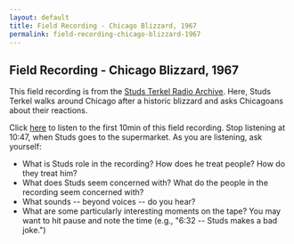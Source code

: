 ```yaml
---
layout: default
title: Field Recording - Chicago Blizzard, 1967
permalink: field-recording-chicago-blizzard-1967
---
```

<!-- Add an essay or interpretive material below this line,
using HTML or markdown.  Do not modify this file above this line -->
## Field Recording - Chicago Blizzard, 1967
This field recording is from the [Studs Terkel Radio Archive](https://studsterkel.wfmt.com/). Here, Studs Terkel walks around Chicago after a historic blizzard and asks Chicagoans about their reactions.

Click [here](https://studsterkel.wfmt.com/programs/chicago-blizzard-field-recordings-january-1967-snow-part-2) to listen to the first 10min of this field recording. Stop listening at 10:47, when Studs goes to the supermarket. As you are listening, ask yourself:
- What is Studs role in the recording? How does he treat people? How do they treat him?
- What does Studs seem concerned with? What do the people in the recording seem concerned with?
- What sounds -- beyond voices -- do you hear?
- What are some particularly interesting moments on the tape? You may want to hit pause and note the time (e.g., "6:32 -- Studs makes a bad joke.")
